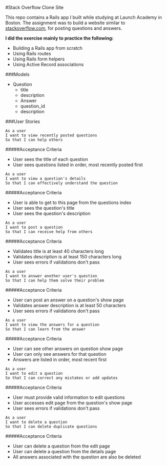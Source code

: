 #Stack Overflow Clone Site

This repo contains a Rails app I built while studying at Launch Academy in Boston. The assignment was to build a website similar to [stackoverflow.com](http://stackoverflow.com/), for posting questions and answers.

**I did the exercise mainly to practice the following:**
* Building a Rails app from scratch
* Using Rails routes
* Using Rails form helpers
* Using Active Record associations

###Models

* Question
  * title
  * description
  * Answer
  * question_id
  * description

###User Stories

```no-highlight
As a user
I want to view recently posted questions
So that I can help others
```
#####Acceptance Criteria
* User sees the title of each question
* User sees questions listed in order, most recently posted first

```no-highlight
As a user
I want to view a question's details
So that I can effectively understand the question
```
#####Acceptance Criteria
* User is able to get to this page from the questions index
* User sees the question's title
* User sees the question's description

```no-highlight
As a user
I want to post a question
So that I can receive help from others
```
#####Acceptance Criteria
* Validates title is at least 40 characters long
* Validates description is at least 150 characters long
* User sees errors if validations don't pass 

```no-highlight
As a user
I want to answer another user's question
So that I can help them solve their problem
```
#####Acceptance Criteria
* User can post an answer on a question's show page
* Validates answer description is at least 50 characters
* User sees errors if validations don't pass 

```no-highlight
As a user
I want to view the answers for a question
So that I can learn from the answer
```
#####Acceptance Criteria
* User can see other answers on question show page
* User can only see answers for that question
* Answers are listed in order, most recent first

```no-highlight
As a user
I want to edit a question
So that I can correct any mistakes or add updates
```
#####Acceptance Criteria
* User must provide valid information to edit questions
* User accesses edit page from the question's show page
* User sees errors if validations don't pass 

```no-highlight
As a user
I want to delete a question
So that I can delete duplicate questions
```
#####Acceptance Criteria
* User can delete a question from the edit page
* User can delete a question from the details page
* All answers associated with the question are also be deleted

